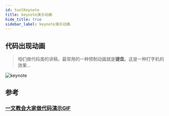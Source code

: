 ```yaml
---
id: toolKeynote
title: keynote演示动画
hide_title: true
sidebar_label: keynote演示动画
---
```


## 代码出现动画

> 咱们做代码类的讲稿，最常用的一种预制动画就是**键盘**。这是一种打字机的效果...

![keynote](/img/keynote_animation1.gif)

## 参考

### [一文教会大家做代码演示GIF](https://juejin.cn/post/6909481718156099597)
